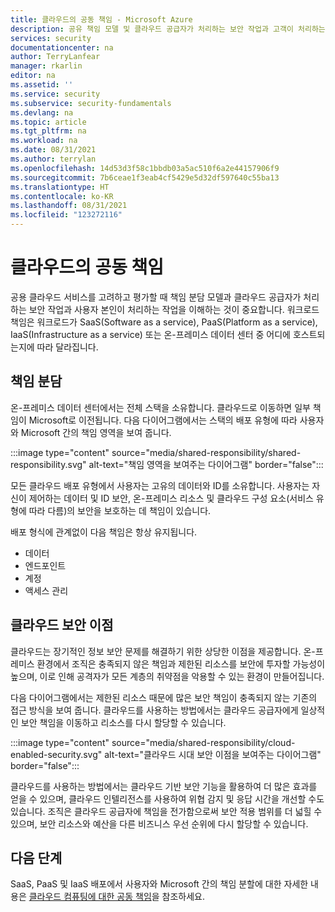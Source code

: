 ```yaml
---
title: 클라우드의 공동 책임 - Microsoft Azure
description: 공유 책임 모델 및 클라우드 공급자가 처리하는 보안 작업과 고객이 처리하는 보안 작업을 이해합니다.
services: security
documentationcenter: na
author: TerryLanfear
manager: rkarlin
editor: na
ms.assetid: ''
ms.service: security
ms.subservice: security-fundamentals
ms.devlang: na
ms.topic: article
ms.tgt_pltfrm: na
ms.workload: na
ms.date: 08/31/2021
ms.author: terrylan
ms.openlocfilehash: 14d53d3f58c1bbdb03a5ac510f6a2e44157906f9
ms.sourcegitcommit: 7b6ceae1f3eab4cf5429e5d32df597640c55ba13
ms.translationtype: HT
ms.contentlocale: ko-KR
ms.lasthandoff: 08/31/2021
ms.locfileid: "123272116"
---
```

# <a name="shared-responsibility-in-the-cloud"></a>클라우드의 공동 책임

공용 클라우드 서비스를 고려하고 평가할 때 책임 분담 모델과 클라우드 공급자가 처리하는 보안 작업과 사용자 본인이 처리하는 작업을 이해하는 것이 중요합니다. 워크로드 책임은 워크로드가 SaaS(Software as a service), PaaS(Platform as a service), IaaS(Infrastructure as a service) 또는 온-프레미스 데이터 센터 중 어디에 호스트되는지에 따라 달라집니다.

## <a name="division-of-responsibility"></a>책임 분담
온-프레미스 데이터 센터에서는 전체 스택을 소유합니다. 클라우드로 이동하면 일부 책임이 Microsoft로 이전됩니다. 다음 다이어그램에서는 스택의 배포 유형에 따라 사용자와 Microsoft 간의 책임 영역을 보여 줍니다.

:::image type="content" source="media/shared-responsibility/shared-responsibility.svg" alt-text="책임 영역을 보여주는 다이어그램" border="false":::

모든 클라우드 배포 유형에서 사용자는 고유의 데이터와 ID를 소유합니다. 사용자는 자신이 제어하는 데이터 및 ID 보안, 온-프레미스 리소스 및 클라우드 구성 요소(서비스 유형에 따라 다름)의 보안을 보호하는 데 책임이 있습니다.

배포 형식에 관계없이 다음 책임은 항상 유지됩니다.

- 데이터
- 엔드포인트
- 계정
- 액세스 관리

## <a name="cloud-security-advantages"></a>클라우드 보안 이점
클라우드는 장기적인 정보 보안 문제를 해결하기 위한 상당한 이점을 제공합니다. 온-프레미스 환경에서 조직은 충족되지 않은 책임과 제한된 리소스를 보안에 투자할 가능성이 높으며, 이로 인해 공격자가 모든 계층의 취약점을 악용할 수 있는 환경이 만들어집니다.

다음 다이어그램에서는 제한된 리소스 때문에 많은 보안 책임이 충족되지 않는 기존의 접근 방식을 보여 줍니다. 클라우드를 사용하는 방법에서는 클라우드 공급자에게 일상적인 보안 책임을 이동하고 리소스를 다시 할당할 수 있습니다.

:::image type="content" source="media/shared-responsibility/cloud-enabled-security.svg" alt-text="클라우드 시대 보안 이점을 보여주는 다이어그램" border="false":::

클라우드를 사용하는 방법에서는 클라우드 기반 보안 기능을 활용하여 더 많은 효과를 얻을 수 있으며, 클라우드 인텔리전스를 사용하여 위협 감지 및 응답 시간을 개선할 수도 있습니다. 조직은 클라우드 공급자에 책임을 전가함으로써 보안 적용 범위를 더 넓힐 수 있으며, 보안 리소스와 예산을 다른 비즈니스 우선 순위에 다시 할당할 수 있습니다.

## <a name="next-steps"></a>다음 단계
SaaS, PaaS 및 IaaS 배포에서 사용자와 Microsoft 간의 책임 분할에 대한 자세한 내용은 [클라우드 컴퓨팅에 대한 공동 책임](https://azure.microsoft.com/resources/shared-responsibility-for-cloud-computing/)을 참조하세요.
